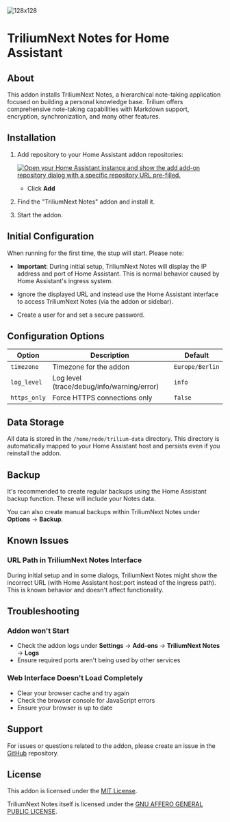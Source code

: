 ![128x128](https://github.com/user-attachments/assets/7b39fd05-4c0d-46f3-8283-117e2093f3e3)

# TriliumNext Notes for Home Assistant

## About

This addon installs TriliumNext Notes, a hierarchical note-taking application focused on building a personal knowledge base. Trilium offers comprehensive note-taking capabilities with Markdown support, encryption, synchronization, and many other features.


## Installation

1. Add repository to your Home Assistant addon repositories:


   [![Open your Home Assistant instance and show the add add-on repository dialog with a specific repository URL pre-filled.](https://my.home-assistant.io/badges/supervisor_add_addon_repository.svg)](https://my.home-assistant.io/redirect/supervisor_add_addon_repository/?repository_url=https%3A%2F%2Fgithub.com%2FHyperCriSiS%2FHome-Assistant-Addons)
   - Click **Add**

3. Find the "TriliumNext Notes" addon and install it.

4. Start the addon.


## Initial Configuration

When running for the first time, the stup will start. Please note:

- **Important**: During initial setup, TriliumNext Notes will display the IP address and port of Home Assistant. This is normal behavior caused by Home Assistant's ingress system.

- Ignore the displayed URL and instead use the Home Assistant interface to access TriliumNext Notes (via the addon or sidebar).

- Create a user for and set a secure password.

## Configuration Options

| Option | Description | Default |
|--------|-------------|---------|
| `timezone` | Timezone for the addon | `Europe/Berlin` |
| `log_level` | Log level (trace/debug/info/warning/error) | `info` |
| `https_only` | Force HTTPS connections only | `false` |

## Data Storage

All data is stored in the `/home/node/trilium-data` directory. This directory is automatically mapped to your Home Assistant host and persists even if you reinstall the addon.

## Backup

It's recommended to create regular backups using the Home Assistant backup function. These will include your Notes data.

You can also create manual backups within TriliumNext Notes under **Options** → **Backup**.

## Known Issues

### URL Path in TriliumNext Notes Interface

During initial setup and in some dialogs, TriliumNext Notes might show the incorrect URL (with Home Assistant host:port instead of the ingress path). This is known behavior and doesn't affect functionality.


## Troubleshooting

### Addon won't Start

- Check the addon logs under **Settings** → **Add-ons** → **TriliumNext Notes** → **Logs**
- Ensure required ports aren't being used by other services

### Web Interface Doesn't Load Completely

- Clear your browser cache and try again
- Check the browser console for JavaScript errors
- Ensure your browser is up to date

## Support

For issues or questions related to the addon, please create an issue in the [GitHub](https://github.com/HyperCriSiS/TriliumNext-Home-Assistant-Addon) repository.

## License

This addon is licensed under the [MIT License](LICENSE).

TriliumNext Notes itself is licensed under the [GNU AFFERO GENERAL PUBLIC LICENSE](https://github.com/TriliumNext/Notes/blob/develop/LICENSE).
